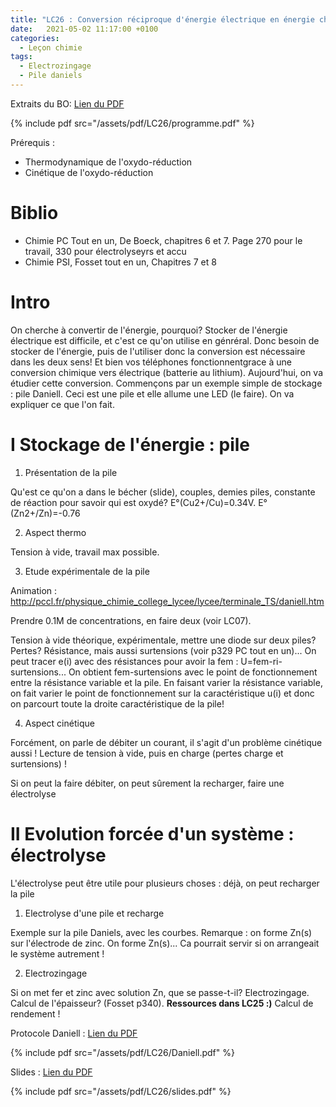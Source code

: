 ```yaml
---
title: "LC26 : Conversion réciproque d'énergie électrique en énergie chimique"
date:   2021-05-02 11:17:00 +0100
categories:
  - Leçon chimie
tags:
  - Electrozingage
  - Pile daniels
---
```

Extraits du BO: [Lien du PDF](/assets/pdf/LC26/programme.pdf)

{% include pdf src="/assets/pdf/LC26/programme.pdf" %}

Prérequis : 
- Thermodynamique de l'oxydo-réduction
- Cinétique de l'oxydo-réduction

# Biblio
- Chimie PC Tout en un, De Boeck, chapitres 6 et 7. Page 270 pour le travail, 330 pour électrolyseyrs et accu
- Chimie PSI, Fosset tout en un, Chapitres 7 et 8

# Intro
On cherche à convertir de l'énergie, pourquoi? Stocker de l'énergie électrique est difficile, et c'est ce qu'on utilise en génréral. Donc besoin de stocker de l'énergie, puis de l'utiliser donc la conversion est nécessaire dans les deux sens!  Et bien vos téléphones fonctionnentgrace à une conversion chimique vers électrique (batterie au lithium). Aujourd'hui, on va étudier cette conversion. Commençons par un exemple simple de stockage : pile Daniell. Ceci est une pile et elle allume une LED (le faire). On va expliquer ce que l'on fait.
# I Stockage de l'énergie : pile
1) Présentation de la pile

Qu'est ce qu'on a dans le bécher (slide), couples, demies piles, constante de réaction pour savoir qui est oxydé? E°(Cu2+/Cu)=0.34V. E°(Zn2+/Zn)=-0.76

2) Aspect thermo

Tension à vide, travail max possible.

3) Etude expérimentale de la pile

Animation : http://pccl.fr/physique_chimie_college_lycee/lycee/terminale_TS/daniell.htm

Prendre 0.1M de concentrations, en faire deux (voir LC07).

Tension à vide théorique, expérimentale, mettre une diode sur deux piles? Pertes? Résistance, mais aussi surtensions (voir p329 PC tout en un)... On peut tracer e(i) avec des résistances pour avoir la fem : U=fem-ri-surtensions... On obtient fem-surtensions avec le point de fonctionnement entre la résistance variable et la pile. En faisant varier la résistance variable, on fait varier le point de fonctionnement sur la caractéristique u(i) et donc on parcourt toute la droite caractéristique de la pile!

4) Aspect cinétique

Forcément, on parle de débiter un courant, il s'agit d'un problème cinétique aussi ! Lecture de tension à vide, puis en charge (pertes charge et surtensions) ! 

Si on peut la faire débiter, on peut sûrement la recharger, faire une électrolyse

# II Evolution forcée d'un système : électrolyse
L'électrolyse peut être utile pour plusieurs choses : déjà, on peut recharger la pile

1) Electrolyse d'une pile et recharge

Exemple sur la pile Daniels, avec les courbes. Remarque : on forme Zn(s) sur l'électrode de zinc. On forme Zn(s)... Ca pourrait servir si on arrangeait le système autrement !

2) Electrozingage

Si on met fer et zinc avec solution Zn, que se passe-t-il? Electrozingage. Calcul de l'épaisseur? (Fosset p340). **Ressources dans LC25 :)** Calcul de rendement ! 


Protocole Daniell : [Lien du PDF](/assets/pdf/LC26/Daniell.pdf)

{% include pdf src="/assets/pdf/LC26/Daniell.pdf" %}

Slides : [Lien du PDF](/assets/pdf/LC26/slides.pdf)

{% include pdf src="/assets/pdf/LC26/slides.pdf" %}
